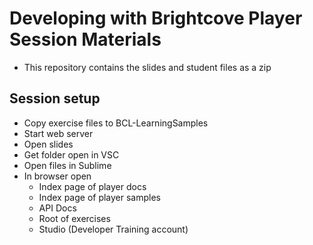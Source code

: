 # Developing with Brightcove Player Session Materials

* This repository contains the slides and student files as a zip

## Session setup

* Copy exercise files to BCL-LearningSamples
* Start web server
* Open slides
* Get folder open in VSC
* Open files in Sublime
* In browser open
	* Index page of player docs
	* Index page of player samples
	* API Docs
	* Root of exercises
	* Studio (Developer Training account)
	
